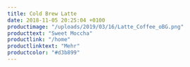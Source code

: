 ```yaml
---
title: Cold Brew Latte
date: 2018-11-05 20:25:04 +0100
productimage: "/uploads/2019/03/16/Latte_Coffee_oBG.png"
producttext: "Sweet Moccha"
productlink: "/home"
productlinktext: "Mehr"
productcolor: "#d3b899"
---
```

